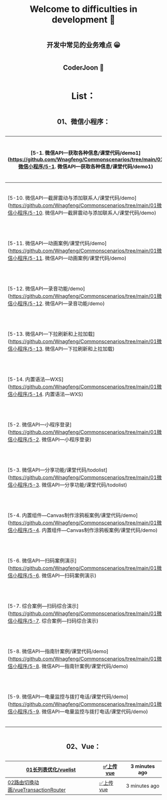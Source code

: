 <div  class="box"  style="    display: flex;    justify-content: center;    align-items: center;    flex-direction: column; ">  <h1 align="center">Welcome to difficulties in development 👋</h1> 
     <h2 align="center"> 开发中常见的业务难点 😀</h2> 
     <h2 align="center"> CoderJoon  🐂</h2> 





# List：

## 01、微信小程序：

| [5-1. 微信API—获取各种信息/课堂代码/demo1](https://github.com/Wnagfeng/Commonscenarios/tree/main/01微信小程序/5-1. 微信API—获取各种信息/课堂代码/demo1) | [✅上传小程序](https://github.com/Wnagfeng/Commonscenarios/commit/909d0e4bf88279f4a79c3754cf65d255844f1201) | 3 days ago |
| ------------------------------------------------------------ | ------------------------------------------------------------ | ---------- |
| [5-10. 微信API—截屏震动与添加联系人/课堂代码/demo](https://github.com/Wnagfeng/Commonscenarios/tree/main/01微信小程序/5-10. 微信API—截屏震动与添加联系人/课堂代码/demo) | [✅上传小程序](https://github.com/Wnagfeng/Commonscenarios/commit/909d0e4bf88279f4a79c3754cf65d255844f1201) | 3 days ago |
| [5-11. 微信API—动画案例/课堂代码/demo](https://github.com/Wnagfeng/Commonscenarios/tree/main/01微信小程序/5-11. 微信API—动画案例/课堂代码/demo) | [✅上传小程序](https://github.com/Wnagfeng/Commonscenarios/commit/909d0e4bf88279f4a79c3754cf65d255844f1201) | 3 days ago |
| [5-12. 微信API—录音功能/demo](https://github.com/Wnagfeng/Commonscenarios/tree/main/01微信小程序/5-12. 微信API—录音功能/demo) | [✅上传小程序](https://github.com/Wnagfeng/Commonscenarios/commit/909d0e4bf88279f4a79c3754cf65d255844f1201) | 3 days ago |
| [5-13. 微信API—下拉刷新和上拉加载](https://github.com/Wnagfeng/Commonscenarios/tree/main/01微信小程序/5-13. 微信API—下拉刷新和上拉加载) | [✅上传小程序](https://github.com/Wnagfeng/Commonscenarios/commit/909d0e4bf88279f4a79c3754cf65d255844f1201) | 3 days ago |
| [5-14. 内置语法—WXS](https://github.com/Wnagfeng/Commonscenarios/tree/main/01微信小程序/5-14. 内置语法—WXS) | [✅上传小程序](https://github.com/Wnagfeng/Commonscenarios/commit/909d0e4bf88279f4a79c3754cf65d255844f1201) | 3 days ago |
| [5-2. 微信API—小程序登录](https://github.com/Wnagfeng/Commonscenarios/tree/main/01微信小程序/5-2. 微信API—小程序登录) | [✅上传小程序](https://github.com/Wnagfeng/Commonscenarios/commit/909d0e4bf88279f4a79c3754cf65d255844f1201) | 3 days ago |
| [5-3. 微信API—分享功能/课堂代码/todolist](https://github.com/Wnagfeng/Commonscenarios/tree/main/01微信小程序/5-3. 微信API—分享功能/课堂代码/todolist) | [✅上传小程序](https://github.com/Wnagfeng/Commonscenarios/commit/909d0e4bf88279f4a79c3754cf65d255844f1201) | 3 days ago |
| [5-4. 内置组件—Canvas制作涂鸦板案例/课堂代码/demo](https://github.com/Wnagfeng/Commonscenarios/tree/main/01微信小程序/5-4. 内置组件—Canvas制作涂鸦板案例/课堂代码/demo) | [✅上传小程序](https://github.com/Wnagfeng/Commonscenarios/commit/909d0e4bf88279f4a79c3754cf65d255844f1201) | 3 days ago |
| [5-6. 微信API—扫码案例演示](https://github.com/Wnagfeng/Commonscenarios/tree/main/01微信小程序/5-6. 微信API—扫码案例演示) | [✅上传小程序](https://github.com/Wnagfeng/Commonscenarios/commit/909d0e4bf88279f4a79c3754cf65d255844f1201) | 3 days ago |
| [5-7. 综合案例—扫码综合演示](https://github.com/Wnagfeng/Commonscenarios/tree/main/01微信小程序/5-7. 综合案例—扫码综合演示) | [✅上传小程序](https://github.com/Wnagfeng/Commonscenarios/commit/909d0e4bf88279f4a79c3754cf65d255844f1201) | 3 days ago |
| [5-8. 微信API—指南针案例/课堂代码/demo](https://github.com/Wnagfeng/Commonscenarios/tree/main/01微信小程序/5-8. 微信API—指南针案例/课堂代码/demo) | [✅上传小程序](https://github.com/Wnagfeng/Commonscenarios/commit/909d0e4bf88279f4a79c3754cf65d255844f1201) | 3 days ago |
| [5-9. 微信API—电量监控与拨打电话/课堂代码/demo](https://github.com/Wnagfeng/Commonscenarios/tree/main/01微信小程序/5-9. 微信API—电量监控与拨打电话/课堂代码/demo) | [✅上传小程序](https://github.com/Wnagfeng/Commonscenarios/commit/909d0e4bf88279f4a79c3754cf65d255844f1201) | 3 days ago |

## 02、Vue：

| [01长列表优化/vuelist](https://github.com/Wnagfeng/Commonscenarios/tree/main/02vue/01长列表优化/vuelist) | [✅上传vue](https://github.com/Wnagfeng/Commonscenarios/commit/078e2d59a2229f5985002c5460eb3c79657d4840) | 3 minutes ago |
| ------------------------------------------------------------ | ------------------------------------------------------------ | ------------- |
| [02路由切换动画/vueTransactionRouter](https://github.com/Wnagfeng/Commonscenarios/tree/main/02vue/02路由切换动画/vueTransactionRouter) | [✅上传vue](https://github.com/Wnagfeng/Commonscenarios/commit/078e2d59a2229f5985002c5460eb3c79657d4840) | 3 minutes ago |



## 